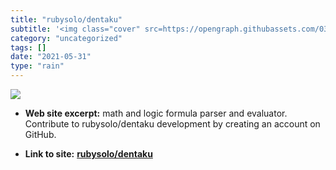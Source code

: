 ```yaml
---
title: "rubysolo/dentaku"
subtitle: '<img class="cover" src=https://opengraph.githubassets.com/036a0ac7b6ac51b02a94d3adaf93da9928f36f2f0d...'
category: "uncategorized"
tags: []
date: "2021-05-31"
type: "rain"
---
```

<img class="cover" src=https://opengraph.githubassets.com/036a0ac7b6ac51b02a94d3adaf93da9928f36f2f0d4a32b4713475b2e5e910f8/rubysolo/dentaku>



* **Web site excerpt:** math and logic formula parser and evaluator. Contribute to rubysolo/dentaku development by creating an account on GitHub.

* **Link to site:** **[rubysolo/dentaku](https://github.com/rubysolo/dentaku)**